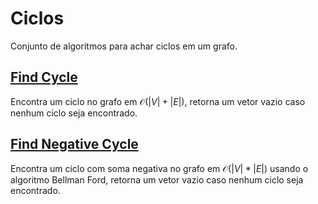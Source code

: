 # Ciclos

Conjunto de algoritmos para achar ciclos em um grafo.

## [Find Cycle](find_cycle.cpp)

Encontra um ciclo no grafo em $\mathcal{O}(|V| + |E|)$, retorna um vetor vazio caso nenhum ciclo seja encontrado.

## [Find Negative Cycle](find_negative_cycle.cpp)

Encontra um ciclo com soma negativa no grafo em $\mathcal{O}(|V| * |E|)$ usando o algoritmo Bellman Ford, retorna um vetor vazio caso nenhum ciclo seja encontrado.
